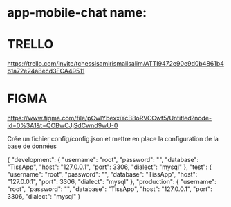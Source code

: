 # app-mobile-chat name: 

# TRELLO 

https://trello.com/invite/tchessisamirismailsalim/ATTI9472e90e9d0b4861b4b1a72e24a8ecd3FCA49511

# FIGMA 

https://www.figma.com/file/pCwlYbexxiYcB8oRVCCwf5/Untitled?node-id=0%3A1&t=QOBwCJjSdCwnd9wU-0

Crée un fichier config/config.json et mettre en place la configuration de la base de données

{
  "development": {
    "username": "root",
    "password": "",
    "database": "TissApp",
    "host": "127.0.0.1",
    "port": 3306,
    "dialect": "mysql"
  },
  "test": {
    "username": "root",
    "password": "",
    "database": "TissApp",
    "host": "127.0.0.1",
    "port": 3306,
    "dialect": "mysql"
  },
  "production": {
    "username": "root",
    "password": "",
    "database": "TissApp",
    "host": "127.0.0.1",
    "port": 3306,
    "dialect": "mysql"
  }